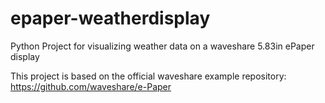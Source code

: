 # epaper-weatherdisplay
Python Project for visualizing weather data on a waveshare 5.83in ePaper display

This project is based on the official waveshare example repository: https://github.com/waveshare/e-Paper
